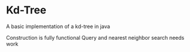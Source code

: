 # Kd-Tree

A basic implementation of a kd-tree in java

Construction is fully functional
Query and nearest neighbor search needs work
